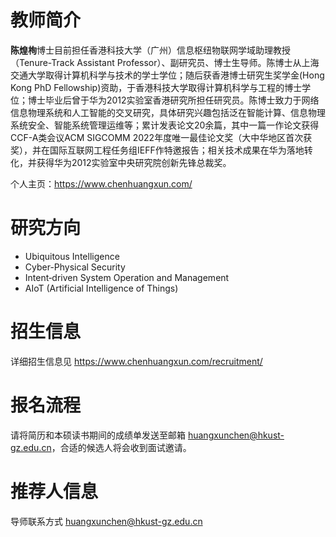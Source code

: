 # 教师简介

**陈煌栒**博士目前担任香港科技大学（广州）信息枢纽物联网学域助理教授（Tenure-Track Assistant Professor）、副研究员、博士生导师。陈博士从上海交通大学取得计算机科学与技术的学士学位；随后获香港博士研究生奖学金(Hong Kong PhD Fellowship)资助，于香港科技大学取得计算机科学与工程的博士学位；博士毕业后曾于华为2012实验室香港研究所担任研究员。陈博士致力于网络信息物理系统和人工智能的交叉研究，具体研究兴趣包括泛在智能计算、信息物理系统安全、智能系统管理运维等；累计发表论文20余篇，其中一篇一作论文获得CCF-A类会议ACM SIGCOMM 2022年度唯一最佳论文奖（大中华地区首次获奖），并在国际互联网工程任务组IEFF作特邀报告；相关技术成果在华为落地转化，并获得华为2012实验室中央研究院创新先锋总裁奖。

个人主页：https://www.chenhuangxun.com/

# 研究方向

- Ubiquitous Intelligence
- Cyber-Physical Security
- Intent‑driven System Operation and Management
- AIoT (Artificial Intelligence of Things)

# 招生信息

详细招生信息见 https://www.chenhuangxun.com/recruitment/

# 报名流程

请将简历和本硕读书期间的成绩单发送至邮箱 huangxunchen@hkust-gz.edu.cn，合适的候选人将会收到面试邀请。

# 推荐人信息

导师联系方式 huangxunchen@hkust-gz.edu.cn